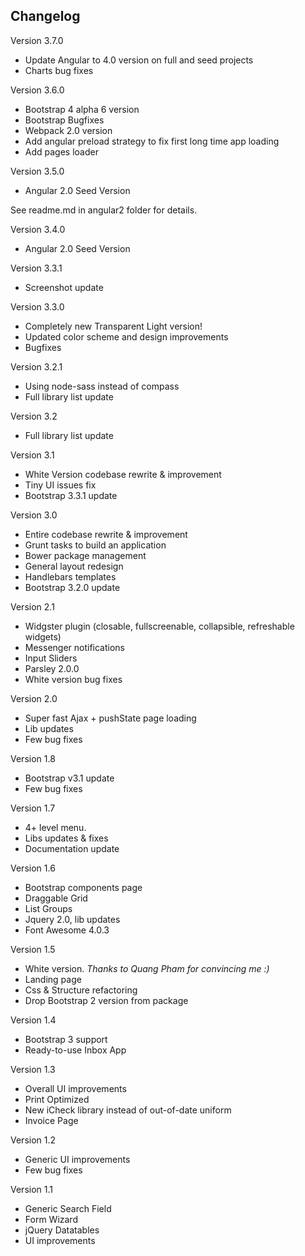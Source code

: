 
Changelog
-

Version 3.7.0

- Update Angular to 4.0 version on full and seed projects
- Charts bug fixes

Version 3.6.0

- Bootstrap 4 alpha 6 version
- Bootstrap Bugfixes
- Webpack 2.0 version
- Add angular preload strategy to fix first long time app loading
- Add pages loader

Version 3.5.0

- Angular 2.0 Seed Version

See readme.md in angular2 folder for details.

Version 3.4.0

- Angular 2.0 Seed Version

Version 3.3.1

- Screenshot update

Version 3.3.0

- Completely new Transparent Light version!
- Updated color scheme and design improvements
- Bugfixes

Version 3.2.1

- Using node-sass instead of compass
- Full library list update

Version 3.2

- Full library list update

Version 3.1

- White Version codebase rewrite & improvement
- Tiny UI issues fix
- Bootstrap 3.3.1 update

Version 3.0

- Entire codebase rewrite & improvement
- Grunt tasks to build an application
- Bower package management
- General layout redesign
- Handlebars templates
- Bootstrap 3.2.0 update

Version 2.1

- Widgster plugin (closable, fullscreenable, collapsible, refreshable widgets)
- Messenger notifications
- Input Sliders
- Parsley 2.0.0
- White version bug fixes

Version 2.0

- Super fast Ajax + pushState page loading
- Lib updates
- Few bug fixes

Version 1.8

  - Bootstrap v3.1 update
  - Few bug fixes

Version 1.7

  - 4+ level menu.
  - Libs updates & fixes
  - Documentation update

Version 1.6

  - Bootstrap components page
  - Draggable Grid
  - List Groups
  - Jquery 2.0, lib updates
  - Font Awesome 4.0.3

Version 1.5

  - White version. *Thanks to Quang Pham for convincing me :)*
  - Landing page
  - Css & Structure refactoring
  - Drop Bootstrap 2 version from package

Version 1.4

  - Bootstrap 3 support
  - Ready-to-use Inbox App

Version 1.3

  - Overall UI improvements
  - Print Optimized
  - New iCheck library instead of out-of-date uniform
  - Invoice Page

Version 1.2

  - Generic UI improvements
  - Few bug fixes

Version 1.1

  - Generic Search Field
  - Form Wizard
  - jQuery Datatables
  - UI improvements
